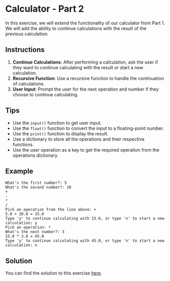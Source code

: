 # Calculator - Part 2

In this exercise, we will extend the functionality of our calculator from Part 1. We will add the ability to continue calculations with the result of the previous calculation.

## Instructions

1. **Continue Calculations**: After performing a calculation, ask the user if they want to continue calculating with the result or start a new calculation.
2. **Recursive Function**: Use a recursive function to handle the continuation of calculations.
3. **User Input**: Prompt the user for the next operation and number if they choose to continue calculating.

## Tips

- Use the `input()` function to get user input.
- Use the `float()` function to convert the input to a floating-point number.
- Use the `print()` function to display the result.
- Use a dictionary to store all the operations and their respective functions.
- Use the user operation as a key to get the required operation from the operations dictionary.

## Example

```plaintext
What's the first number?: 5
What's the second number?: 10
+
-
*
/
Pick an operation from the line above: +
5.0 + 10.0 = 15.0
Type 'y' to continue calculating with 15.0, or type 'n' to start a new calculation: y
Pick an operation: *
What's the next number?: 3
15.0 * 3.0 = 45.0
Type 'y' to continue calculating with 45.0, or type 'n' to start a new calculation: n
```

## Solution

You can find the solution to this exercise [here](main.py).
